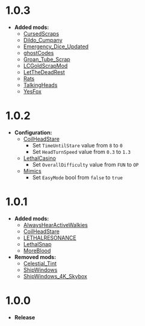 # 1.0.3

- **Added mods:**
  - [CursedScraps](https://thunderstore.io/c/lethal-company/p/Lega/CursedScraps/)
  - [Dildo_Cumpany](https://thunderstore.io/c/lethal-company/p/Loopers/Dildo_Cumpany/)
  - [Emergency_Dice_Updated](https://thunderstore.io/c/lethal-company/p/slayer6409/Emergency_Dice_Updated/)
  - [ghostCodes](https://thunderstore.io/c/lethal-company/p/darmuh/ghostCodes/)
  - [Groan_Tube_Scrap](https://thunderstore.io/c/lethal-company/p/Kittenji/Groan_Tube_Scrap/)
  - [LCGoldScrapMod](https://thunderstore.io/c/lethal-company/p/SimonTendo/LCGoldScrapMod/)
  - [LetTheDeadRest](https://thunderstore.io/c/lethal-company/p/dummy/LetTheDeadRest/)
  - [Rats](https://thunderstore.io/c/lethal-company/p/Snowlance/Rats/)
  - [TalkingHeads](https://thunderstore.io/c/lethal-company/p/BomBom/TalkingHeads/)
  - [YesFox](https://thunderstore.io/c/lethal-company/p/Dev1A3/YesFox/)

# 1.0.2

- **Configuration:**
  - [CoilHeadStare](https://thunderstore.io/c/lethal-company/p/TwinDimensionalProductions/CoilHeadStare/)
    - Set `TimeUntilStare` value from `8` to `0`
    - Set `HeadTurnSpeed` value from `0.3` to `1.3`
  - [LethalCasino](https://thunderstore.io/c/lethal-company/p/mrgrm7/LethalCasino/)
    - Set `OverallDifficulty` value from `FUN` to `OP`
  - [Mimics](https://thunderstore.io/c/lethal-company/p/x753/Mimics/)
    - Set `EasyMode` bool from `false` to `true`

# 1.0.1

- **Added mods:**
  - [AlwaysHearActiveWalkies](https://thunderstore.io/c/lethal-company/p/Suskitech/AlwaysHearActiveWalkies/)
  - [CoilHeadStare](https://thunderstore.io/c/lethal-company/p/TwinDimensionalProductions/CoilHeadStare/)
  - [LETHALRESONANCE](https://thunderstore.io/c/lethal-company/p/LethalResonance/LETHALRESONANCE/)
  - [LethalSnap](https://thunderstore.io/c/lethal-company/p/SweetOnion/LethalSnap/)
  - [MoreBlood](https://thunderstore.io/c/lethal-company/p/FlipMods/MoreBlood/)
- **Removed mods:**
  - [Celestial_Tint](https://thunderstore.io/c/lethal-company/p/sfDesat/Celestial_Tint/)
  - [ShipWindows](https://thunderstore.io/c/lethal-company/p/TestAccount666/ShipWindows/)
  - [ShipWindows_4K_Skybox](https://thunderstore.io/c/lethal-company/p/veri/ShipWindows_4K_Skybox/)

# 1.0.0

- **Release**